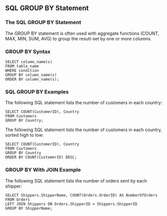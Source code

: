 ## SQL GROUP BY Statement
### The SQL GROUP BY Statement
The GROUP BY statement is often used with aggregate functions (COUNT, MAX, MIN, SUM, AVG) to group the result-set by one or more columns.

### GROUP BY Syntax

```
SELECT column_name(s)
FROM table_name
WHERE condition
GROUP BY column_name(s)
ORDER BY column_name(s);
```

### SQL GROUP BY Examples
The following SQL statement lists the number of customers in each country:

```
SELECT COUNT(CustomerID), Country
FROM Customers
GROUP BY Country;
```

The following SQL statement lists the number of customers in each country, sorted high to low:

```
SELECT COUNT(CustomerID), Country
FROM Customers
GROUP BY Country
ORDER BY COUNT(CustomerID) DESC;
```


### GROUP BY With JOIN Example
The following SQL statement lists the number of orders sent by each shipper:

```
SELECT Shippers.ShipperName, COUNT(Orders.OrderID) AS NumberOfOrders FROM Orders
LEFT JOIN Shippers ON Orders.ShipperID = Shippers.ShipperID
GROUP BY ShipperName;
```